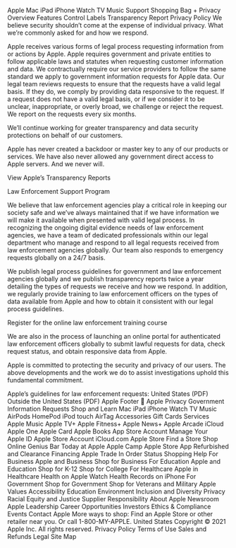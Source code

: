 Apple
Mac
iPad
iPhone
Watch
TV
Music
Support
Shopping Bag
+
Privacy
Overview
Features
Control
Labels
Transparency Report
Privacy Policy
We believe security shouldn’t come at the expense of individual privacy.
What we’re commonly asked for and how we respond.

Apple receives various forms of legal process requesting information from or actions by Apple. Apple requires government and private entities to follow applicable laws and statutes when requesting customer information and data. We contractually require our service providers to follow the same standard we apply to government information requests for Apple data. Our legal team reviews requests to ensure that the requests have a valid legal basis. If they do, we comply by providing data responsive to the request. If a request does not have a valid legal basis, or if we consider it to be unclear, inappropriate, or overly broad, we challenge or reject the request. We report on the requests every six months.

We’ll continue working for greater transparency and data security protections on behalf of our customers.

Apple has never created a backdoor or master key to any of our products or services. We have also never allowed any government direct access to Apple servers. And we never will.

View Apple’s Transparency Reports

Law Enforcement Support Program

We believe that law enforcement agencies play a critical role in keeping our society safe and we’ve always maintained that if we have information we will make it available when presented with valid legal process. In recognizing the ongoing digital evidence needs of law enforcement agencies, we have a team of dedicated professionals within our legal department who manage and respond to all legal requests received from law enforcement agencies globally. Our team also responds to emergency requests globally on a 24/7 basis.

We publish legal process guidelines for government and law enforcement agencies globally and we publish transparency reports twice a year detailing the types of requests we receive and how we respond. In addition, we regularly provide training to law enforcement officers on the types of data available from Apple and how to obtain it consistent with our legal process guidelines.

Register for the online law enforcement training course

We are also in the process of launching an online portal for authenticated law enforcement officers globally to submit lawful requests for data, check request status, and obtain responsive data from Apple.

Apple is committed to protecting the security and privacy of our users. The above developments and the work we do to assist investigations uphold this fundamental commitment.

Apple’s guidelines for law enforcement requests:
United States (PDF) Outside the United States (PDF)
Apple Footer

Apple
 Privacy
 Government Information Requests
Shop and Learn
Mac
iPad
iPhone
Watch
TV
Music
AirPods
HomePod
iPod touch
AirTag
Accessories
Gift Cards
Services
Apple Music
Apple TV+
Apple Fitness+
Apple News+
Apple Arcade
iCloud
Apple One
Apple Card
Apple Books
App Store
Account
Manage Your Apple ID
Apple Store Account
iCloud.com
Apple Store
Find a Store
Shop Online
Genius Bar
Today at Apple
Apple Camp
Apple Store App
Refurbished and Clearance
Financing
Apple Trade In
Order Status
Shopping Help
For Business
Apple and Business
Shop for Business
For Education
Apple and Education
Shop for K-12
Shop for College
For Healthcare
Apple in Healthcare
Health on Apple Watch
Health Records on iPhone
For Government
Shop for Government
Shop for Veterans and Military
Apple Values
Accessibility
Education
Environment
Inclusion and Diversity
Privacy
Racial Equity and Justice
Supplier Responsibility
About Apple
Newsroom
Apple Leadership
Career Opportunities
Investors
Ethics & Compliance
Events
Contact Apple
More ways to shop: Find an Apple Store or other retailer near you. Or call 1-800-MY-APPLE.
United States
Copyright © 2021 Apple Inc. All rights reserved.
Privacy Policy Terms of Use Sales and Refunds Legal Site Map